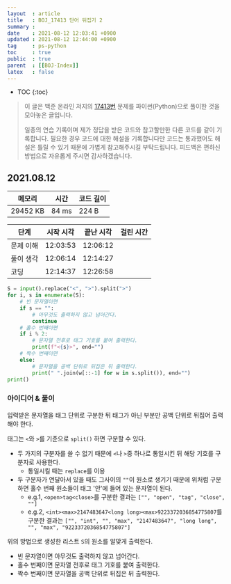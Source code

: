 ```yaml
---
layout  : article
title   : BOJ_17413 단어 뒤집기 2
summary : 
date    : 2021-08-12 12:03:41 +0900
updated : 2021-08-12 12:44:00 +0900
tag     : ps-python
toc     : true
public  : true
parent  : [[BOJ-Index]]
latex   : false
---
```

* TOC
{:toc}

> 이 글은 백준 온라인 저지의 [17413번](https://www.acmicpc.net/problem/17413) 문제를 파이썬(Python)으로 풀이한 것을 모아놓은 글입니다.
>
> 일종의 연습 기록이며 제가 정답을 받은 코드와 참고할만한 다른 코드를 같이 기록합니다. 필요한 경우 코드에 대한 해설을 기록합니다만 코드는 통과했어도 해설은 틀릴 수 있기 때문에 가볍게 참고해주시길 부탁드립니다. 피드백은 편하신 방법으로 자유롭게 주시면 감사하겠습니다.

## 2021.08.12

| 메모리    | 시간  | 코드 길이 |
| --------- | ----- | --------- |
| 29452 KB  | 84 ms | 224 B     |

| 단계      | 시작 시각 | 끝난 시각 | 걸린 시간 |
| --------- | --------- | --------- | --------- |
| 문제 이해 | 12:03:53  | 12:06:12  |           |
| 풀이 생각 | 12:06:14  | 12:14:27  |           |
| 코딩      | 12:14:37  | 12:26:58  |           |

```python
S = input().replace("<", ">").split(">")
for i, s in enumerate(S):
    # 빈 문자열이면
    if s == "":
        # 아무것도 출력하지 않고 넘어간다.
        continue
    # 홀수 번째이면
    if i % 2:
        # 문자열 전후로 태그 기호를 붙여 출력한다.
        print(f"<{s}>", end="")
    # 짝수 번째이면
    else:
        # 문자열을 공백 단위로 뒤집은 뒤 출력한다.
        print(" ".join(w[::-1] for w in s.split()), end="")
print()
```

### 아이디어 & 풀이

입력받은 문자열을 태그 단위로 구분한 뒤 태그가 아닌 부분만 공백 단위로 뒤집어 출력해야 한다.

태그는 `<`와 `>`를 기준으로 `split()` 하면 구분할 수 있다.

* 두 가지의 구분자를 쓸 수 없기 때문에 `<`나 `>`중 하나로 통일시킨 뒤 해당 기호를 구분자로 사용한다.
    * 통일시킬 때는 `replace`를 이용
* 두 구분자가 연달아서 있을 때도 그사이의 `""`이 원소로 생기기 때문에 위처럼 구분하면 홀수 번째 원소들이 태그 '안'에 들어 있는 문자열이 된다.
    * e.g.1,  `<open>tag<close>`를 구분한 결과는 `["", "open", "tag", "close", ""]`
    * e.g.2,  `<int><max>2147483647<long long><max>9223372036854775807`를 구분한 결과는 `["", "int", "", "max", "2147483647", "long long", "", "max", "9223372036854775807"]`

위의 방법으로 생성한 리스트 `S`의 원소를 알맞게 출력한다.

* 빈 문자열이면 아무것도 출력하지 않고 넘어간다.
* 홀수 번째이면 문자열 전후로 태그 기호를 붙여 출력한다.
* 짝수 번째이면 문자열을 공백 단위로 뒤집은 뒤 출력한다.
